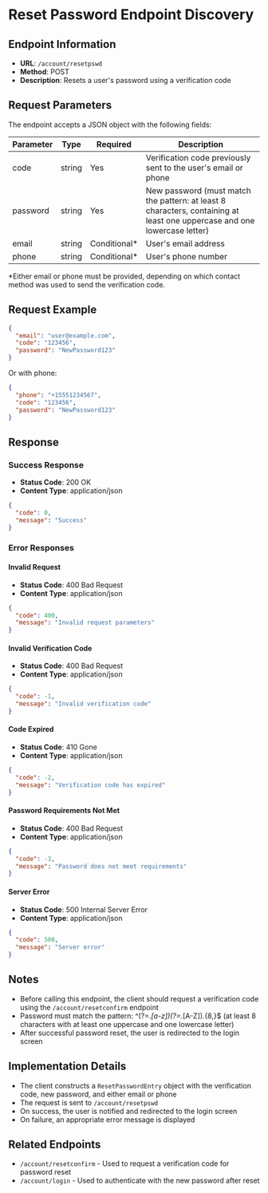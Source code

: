# Reset Password Endpoint Discovery

## Endpoint Information
- **URL**: `/account/resetpswd`
- **Method**: POST
- **Description**: Resets a user's password using a verification code

## Request Parameters

The endpoint accepts a JSON object with the following fields:

| Parameter | Type | Required | Description |
|-----------|------|----------|-------------|
| code | string | Yes | Verification code previously sent to the user's email or phone |
| password | string | Yes | New password (must match the pattern: at least 8 characters, containing at least one uppercase and one lowercase letter) |
| email | string | Conditional* | User's email address |
| phone | string | Conditional* | User's phone number |

*Either email or phone must be provided, depending on which contact method was used to send the verification code.

## Request Example

```json
{
  "email": "user@example.com",
  "code": "123456",
  "password": "NewPassword123"
}
```

Or with phone:

```json
{
  "phone": "+15551234567",
  "code": "123456", 
  "password": "NewPassword123"
}
```

## Response

### Success Response
- **Status Code**: 200 OK
- **Content Type**: application/json

```json
{
  "code": 0,
  "message": "Success"
}
```

### Error Responses

#### Invalid Request
- **Status Code**: 400 Bad Request
- **Content Type**: application/json

```json
{
  "code": 400,
  "message": "Invalid request parameters"
}
```

#### Invalid Verification Code
- **Status Code**: 400 Bad Request
- **Content Type**: application/json

```json
{
  "code": -1,
  "message": "Invalid verification code"
}
```

#### Code Expired
- **Status Code**: 410 Gone
- **Content Type**: application/json

```json
{
  "code": -2,
  "message": "Verification code has expired"
}
```

#### Password Requirements Not Met
- **Status Code**: 400 Bad Request
- **Content Type**: application/json

```json
{
  "code": -3,
  "message": "Password does not meet requirements"
}
```

#### Server Error
- **Status Code**: 500 Internal Server Error
- **Content Type**: application/json

```json
{
  "code": 500,
  "message": "Server error"
}
```

## Notes
- Before calling this endpoint, the client should request a verification code using the `/account/resetconfirm` endpoint
- Password must match the pattern: ^(?=.*[a-z])(?=.*[A-Z]).{8,}$ (at least 8 characters with at least one uppercase and one lowercase letter)
- After successful password reset, the user is redirected to the login screen

## Implementation Details
- The client constructs a `ResetPasswordEntry` object with the verification code, new password, and either email or phone
- The request is sent to `/account/resetpswd` 
- On success, the user is notified and redirected to the login screen
- On failure, an appropriate error message is displayed

## Related Endpoints
- `/account/resetconfirm` - Used to request a verification code for password reset
- `/account/login` - Used to authenticate with the new password after reset